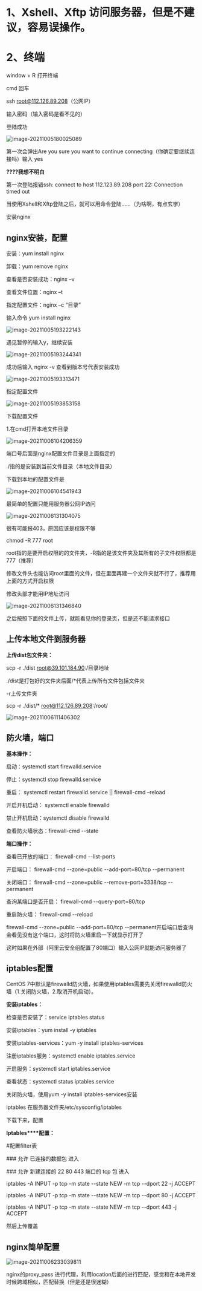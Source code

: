 # 1、Xshell、Xftp 访问服务器，但是不建议，容易误操作。

# 2、终端

window + R 打开终端

cmd 回车

ssh root@112.126.89.208（公网IP）

输入密码（输入密码是看不见的）

登陆成功

![image-20211005180025089](C:\Users\86150\AppData\Roaming\Typora\typora-user-images\image-20211005180025089.png)

第一次会弹出Are you sure you want to continue connecting（你确定要继续连接吗）输入 yes

**????我想不明白**

第一次登陆报错ssh: connect to host 112.123.89.208 port 22: Connection timed out

当使用Xshell和Xftp登陆之后，就可以用命令登陆......（为啥啊，有点玄学）

安装nginx

## nginx安装，配置

安装：yum install nginx

卸载：yum remove nginx

查看是否安装成功：nginx –v

查看文件位置：nginx –t

指定配置文件：nginx –c “目录”



输入命令 yum install nginx

![image-20211005193222143](C:\Users\86150\AppData\Roaming\Typora\typora-user-images\image-20211005193222143.png)

遇见暂停的输入y，继续安装

![image-20211005193244341](C:\Users\86150\AppData\Roaming\Typora\typora-user-images\image-20211005193244341.png)

成功后输入  nginx -v 查看到版本号代表安装成功

![image-20211005193313471](C:\Users\86150\AppData\Roaming\Typora\typora-user-images\image-20211005193313471.png)

指定配置文件 

![image-20211005193853158](C:\Users\86150\AppData\Roaming\Typora\typora-user-images\image-20211005193853158.png)



下载配置文件

1.在cmd打开本地文件目录

![image-20211006104206359](C:\Users\86150\AppData\Roaming\Typora\typora-user-images\image-20211006104206359.png)

端口号后面是nginx配置文件目录是上面指定的

./指的是安装到当前文件目录（本地文件目录）

下载到本地的配置文件是

![image-20211006104541943](C:\Users\86150\AppData\Roaming\Typora\typora-user-images\image-20211006104541943.png)

最简单的配置只能用服务器公网IP访问

![image-20211006131304075](C:\Users\86150\AppData\Roaming\Typora\typora-user-images\image-20211006131304075.png)

很有可能报403，原因应该是权限不够

 chmod -R 777 root

root指的是要开启权限的的文件夹，-R指的是该文件夹及其所有的子文件权限都是777（推荐）

修改文件头也能访问root里面的文件，但在里面再建一个文件夹就不行了，推荐用上面的方式开启权限

修改头部才能用IP地址访问

![image-20211006131346840](C:\Users\86150\AppData\Roaming\Typora\typora-user-images\image-20211006131346840.png)

之后按照下面的文件上传，就能看见你的登录页，但是还不能请求接口

## 上传本地文件到服务器

**上传dist包文件夹：**

scp -r ./dist root@39.101.184.90:/目录地址

./dist是打包好的文件夹后面/*代表上传所有文件包括文件夹

-r上传文件夹

scp -r ./dist/* root@112.126.89.208:/root/

![image-20211006111406302](C:\Users\86150\AppData\Roaming\Typora\typora-user-images\image-20211006111406302.png)

## 防火墙，端口

**基本操作：**

启动：systemctl start firewalld.service

停止：systemctl stop firewalld.service

重启： systemctl restart firewalld.service || firewall-cmd –reload

开启开机启动： systemctl enable firewalld

禁止开机启动：systemctl disable firewalld

查看防火墙状态：firewall-cmd --state



**端口操作：**

查看已开放的端口： firewall-cmd --list-ports

开启端口： firewall-cmd --zone=public --add-port=80/tcp --permanent

关闭端口： firewall-cmd --zone=public --remove-port=3338/tcp --permanent

查询某端口是否开启： firewall-cmd --query-port=80/tcp

重启防火墙： firewall-cmd --reload





firewall-cmd --zone=public --add-port=80/tcp --permanent开启端口后查询会看见没有这个端口，这时将防火墙重启一下就显示打开了

这时如果在外部（阿里云安全组配置了80端口）输入公网IP就能访问服务器了

## iptables配置

CentOS 7中默认是firewalld防火墙，如果使用iptables需要先关闭firewalld防火墙（1.关闭防火墙，2.取消开机启动）。

**安装****iptables****：**

检查是否安装了：service iptables status

安装iptables：yum install -y iptables

安装iptables-services：yum -y install iptables-services

注册iptables服务：systemctl enable iptables.service

开启服务：systemctl start iptables.service

查看状态：systemctl status iptables.service



关闭防火墙，使用yum -y install iptables-services安装

iptables 在服务器文件夹/etc/sysconfig/iptables

下载下来，配置

**Iptables****配置：**

\#配置filter表

\### 允许 已连接的数据包 进入

\### 允许 新建连接的 22 80 443 端口的 tcp 包 进入

iptables -A INPUT -p tcp -m state --state NEW -m tcp --dport 22 -j ACCEPT

iptables -A INPUT -p tcp -m state --state NEW -m tcp --dport 80 -j ACCEPT

iptables -A INPUT -p tcp -m state --state NEW -m tcp --dport 443 -j ACCEPT

然后上传覆盖



## nginx简单配置

![image-20211006233039811](C:\Users\86150\AppData\Roaming\Typora\typora-user-images\image-20211006233039811.png)

nginx的proxy_pass 进行代理，利用location后面的进行匹配，感觉和在本地开发时候跨域相似，匹配替换（但是还是很迷糊）

